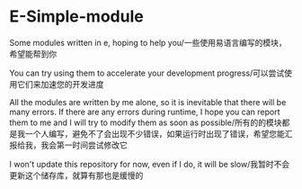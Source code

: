 # E-Simple-module
Some modules written in e, hoping to help you/一些使用易语言编写的模块，希望能帮到你

You can try using them to accelerate your development progress/可以尝试使用它们来加速您的开发进度


All the modules are written by me alone, so it is inevitable that there will be many errors. If there are any errors during runtime, I hope you can report them to me and I will try to modify them as soon as possible/所有的的模块都是我一个人编写，避免不了会出现不少错误，如果运行时出现了错误，希望您能汇报给我，我会第一时间尝试修改它

I won't update this repository for now, even if I do, it will be slow/我暂时不会更新这个储存库，就算有那也是缓慢的
